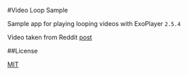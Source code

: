 #Video Loop Sample

Sample app for playing looping videos with ExoPlayer `2.5.4`

Video taken from Reddit [post](https://www.reddit.com/r/gifs/comments/2vwzrb/all_aboard_the_cat_train/)

##License

[MIT](https://github.com/adoankim/VideoLoopSample/blob/master/LICENSE)